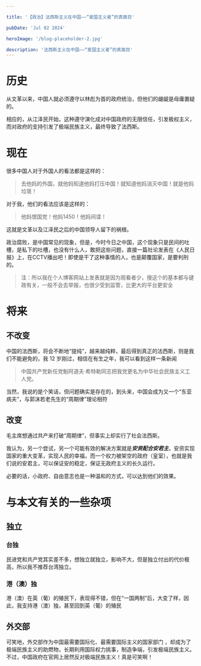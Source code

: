 ```yaml
---

title: '【政治】法西斯主义在中国——“爱国主义者”的真面目'

pubDate: 'Jul 02 2024'

heroImage: '/blog-placeholder-2.jpg'

description: '法西斯主义在中国——“爱国主义者”的真面目'
---
```


# 历史

从文革以来，中国人就必须遵守以林彪为首的政府统治，但他们的龌龊是母庸置疑的。

相应的，从江泽民开始，这种遵守演化成对中国政府的无限信任，引发极权主义，而对政府的支持引发了极端民族主义，最终导致了法西斯。

# 现在

很多中国人对于外国人的看法都是这样的：

> 去他妈的外国，就他妈知道他妈打压中国！就知道他妈消灭中国！就是他妈垃圾！

对于我，他们的看法应该是这样的：

> 他妈恨国党！他妈1450！他妈间谍！

这就是文革以及江泽民之后的中国领导人留下的祸根。

政治腐败，是中国常见的现象，但是，今时今日之中国，这个现象只是民间的吐槽，是私下的吐槽，也没有什么人，敢把这些问题，直接一篇社论发表在《人民日报》上，在CCTV播出吧！即使是干了这种事情的人，也是颠覆国家，是要判刑的。

> 注：所以我在个人博客网站上发表就是因为观看者少，搜这个的基本都与键政有关，一般不会去举报，也很少受到监管，比更大的平台更安全

# 将来

## 不改变

中国的法西斯，将会不断地“提纯”，越来越纯粹，最后得到真正的法西斯，则是我们不能避免的，我 $12$ 岁刚过，相信在有生之年，我可以看到这样一条新闻

> 中国共产党新任党魁阿道夫·希特勒同志把我党更名为中华社会民族主义工人党。

当然，我说的是个笑话，但问题确实是存在的，到头来，中国会成为又一个“东亚病夫”，与郭沫若老先生的“周期律”理论相符

## 改变

毛主席想通过共产来打破“周期律”，但事实上却实行了社会法西斯。

我认为，另一个尝试，另一个可能有效的解决方案就是***安资配合安君主***，安资实现国家的重大变革，实现人民的幸福，而一个权力被架空的政府（皇室），也就是我们说的安君主，可以保证安的稳定，保证无政府主义的长久运行。

必要的话，小政府、自由意志也是一种温和的方式，可以达到他们的效果。

# 与本文有关的一些杂项

## 独立

### 台独

民进党和共产党其实差不多，想独立就独立，影响不大，但是独立付出的代价极高，所以我不推荐台湾独立。

### 港（澳）独

港（澳）在英（葡）的殖民下，表现得不错，但在“一国两制”后，大变了样，因此，我支持港（澳）独，甚至回到英（葡）的殖民

## 外交部

可笑地，外交部作为中国最需要国际化、最需要国际主义的国家部门  ，却成为了极端民族主义的助燃物，长期利用国际权力挑事，制造争端，引发极端民族主义。不过，中国政府在官网上居然反对极端民族主义！真是可笑啊！




